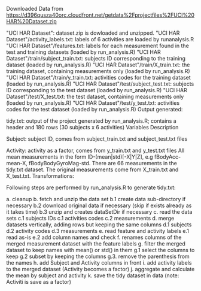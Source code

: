 Downloaded Data from https://d396qusza40orc.cloudfront.net/getdata%2Fprojectfiles%2FUCI%20HAR%20Dataset.zip

"UCI HAR Dataset": dataset.zip is dowloaded and unzipped.
"UCI HAR Dataset"/activity_labels.txt: labels of 6 activities are loaded by runanalysis.R
"UCI HAR Dataset"/features.txt: labels for each measurement found in the test and training datasets (loaded by run_analysis.R)
"UCI HAR Dataset"/train/subject_train.txt: subjects ID corresponding to the training dataset (loaded by run_analysis.R)
"UCI HAR Dataset"/train/X_train.txt: the training dataset, containing measurements only (loaded by run_analysis.R)
"UCI HAR Dataset"/train/y_train.txt: activities codes for the training dataset (loaded by run_analysis.R)
"UCI HAR Dataset"/test/subject_test.txt: subjects ID corresponding to the test dataset (loaded by run_analysis.R)
"UCI HAR Dataset"/test/X_test.txt: the test dataset, containing measurements only (loaded by run_analysis.R)
"UCI HAR Dataset"/test/y_test.txt: activities codes for the test dataset (loaded by run_analysis.R)
Output generated:

tidy.txt: output of the project generated by run_analysis.R; contains a header and 180 rows (30 subjects x 6 activities) Variables Description

Subject: subject ID, comes from subject_train.txt and subject_test.txt files

Activity: activity as a factor, comes from y_train.txt and y_test.txt files
All mean measurements in the form ID-(mean|std)[-X|Y|Z], e.g fBodyAcc-mean-X, fBodyBodyGyroMag-std.
There are 66 measurements in the tidy.txt dataset.
The original measurements come from X_train.txt and X_test.txt.
Transformations:

Following steps are performed by run_analysis.R to generate tidy.txt:

a. cleanup b. fetch and unzip the data set b.1 create data sub-directory if necessary b.2 download original data if necessary (skip if exists already as it takes time) b.3 unzip and creates dataSetDir if necessary c. read the data sets c.1 subjects IDs c.1 activities codes c.2 measurements d. merge datasets vertically, adding rows but keeping the same columns d.1 subjects d.2 activity codes d.3 measurements e. read feature and activity labels e.1 read as-is e.2 add column names and check f. renames columns of the merged measurement dataset with the feature labels g. filter the merged dataset to keep names with mean() or std() in them g.1 select the columns to keep g.2 subset by keeping the columns g.3. remove the parenthesis from the names h. add Subject and Activity columns in front i. add activity labels to the merged dataset (Activity becomes a factor) j. aggregate and calculate the mean by subject and activity k. save the tidy dataset in data (note: Activiti is save as a factor)
